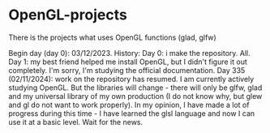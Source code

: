 # OpenGL-projects
There is the projects what uses OpenGL functions (glad, glfw)

Begin day (day 0): 03/12/2023.
History:
Day 0: i make the repository. All.
Day 1: my best friend helped me install OpenGL, but I didn't figure it out completely. I'm sorry, I'm studying the official documentation.
Day 335 (02/11/2024): work on the repository has resumed. I am currently actively studying OpenGL. But the libraries will change - there will only be glfw, glad and my universal library of my own production (I do not know why, but glew and gl do not want to work properly). In my opinion, I have made a lot of progress during this time - I have learned the glsl language and now I can use it at a basic level. Wait for the news.

